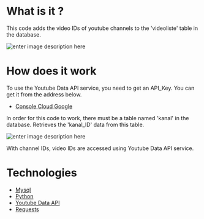 # What is it ?

This code adds the video IDs of youtube channels to the 'videoliste' table in the database.

![enter image description here](https://lh3.googleusercontent.com/ZRCvBV4Alih-jPZE9uw-s5H8PtdDQuV8yyrvJhPxMrTnhSM7ET4jAAiMifusTwEhMeb2aXHgI2mA_DOximSJnzYiTV1VZWG5zjLip2WC30PbHi5uOWNhSwGnTbPeWrhpdUO-wL1_JDGXGaBJ8WLF9sJsFJWGsqO6m1VB83aWpCnzndhyuBs1khxfA-El0v2zXWbuGJgrN30B5UMu4u5K3XaWMgHJcZc6LP6ud12yCcNGZxbboC03dR_zxPT6lcAq0ivlMi816gp45fFnaPxEfunLBQduRn-nAvq0O-SwstKqsD_cRBdBOM1wYEp_VEHjWyBp-j_12eLUlRDYq9Y7kH9nuZz44RAhv9ZrW13XD-_Rx51qJ8XLhNoFsOHSoRml9r7lcG-4NQckJVgHrA5QAYr6YQzLsy9ra-ZXNMsM64TtEhhCNbrxMbaAu4vnjnshYR3A30IWSnL07lUorqClc4C8J5V5KVQB_g_7mygd-_h_qYqnHp-oL7ppUn_TJJAKqwCX-KgSF-naLm4UlKpQVLtg9WtTbFoa9h-wG0dK5vYBdYsWgYo_YIQB4Vhd1EsppViYf0-JIKp6ofUfE4VhLv2krFG9BRMLJmvgru-NoZjzPQrwVxpnahSwZoStNYHw64QOOaK_H1DMlRc9ww-1cK6v9JckxtUo6Tdh_T_3BS5JFO8XGQEHlIk5WpMU=w381-h112-no?authuser=0)
# How does it work

  
To use the Youtube Data API service, you need to get an API_Key. You can get it from the address below.

 - [Console Cloud Google](https://console.cloud.google.com/)

 
In order for this code to work, there must be a table named 'kanal' in the database. Retrieves the 'kanal_ID' data from this table.

![enter image description here](https://lh3.googleusercontent.com/vGIg-58EdGlwncCY3ThV-o4dC4UFs28HiCNs-gxert9uU6wbyO8i9rJMdUAfmKhmL5md7uZCT-xDoDhJBKH4DUwRyr0D3tUvLwEbUOCWIXFB1rWV4gs9aE0Rx5TNfywAAgkq0Vn-MOii6AUYp0veRdLMJC8STO2KfRb6c5BYWX_VtcPNANElyRf54YjpJFOGYuUgb9r2bWRA1YRtTNP1T2tnI0ju0Qj5jMqYu1I0PCYJSM8X7Itb3595HCs9zENRRZqSpPptZ4uwTnPTxI8Bso6-BTIDAPYDjS804Pj2zMJ3wVJVwjXPatPgUHSascHuExNJ8QJb7_AT9g-GizM-EZUlO73f7-56kwDhNKql6pjYHJT4ExFqiOo3PpA7Eh1Pf9L6qGR5BAgG_SKIEqpdtgFFysn-lSi_Ko-76BD-Jl9vZ_n-IKA4m-mzzUrZlWI-2pi1hN1ZBOtBmS5xUOBcGZNx3Rj6hzsziOQ-_Rjbd5ZbT-7QWfZ7iHRrfNCxqwhP7opwNdjIdrsRZiYgVZibq860wxGpd-PVkIoRb_fVT0Txr9oSXDAA-qKswAk4d_95ImZIBAhzB2b0lvrD9XJROG-WLwqc7mWzR3DdaEJ8DObjgO-8hDRipT7sry_YEFuWneLhDqVclqcybRAFkUUhtyWJoD68LhvMPFpX_vz4zD1eA7MwPbR2dwgK3dkS=w397-h112-no?authuser=0)

  
With channel IDs, video IDs are accessed using Youtube Data API service.

#  Technologies

 - [Mysql](https://www.mysql.com/)
 - [Python](https://www.python.org/)
 - [Youtube Data API](https://developers.google.com/youtube/v3)
 - [Requests](https://pypi.org/project/requests/)
 
